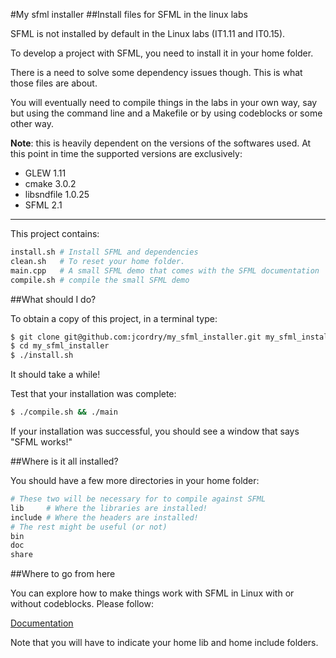 #My sfml installer
##Install files for SFML in the linux labs

SFML is not installed by default in the Linux labs (IT1.11 and IT0.15).

To develop a project with SFML, you need to install it in your home
folder.

There is a need to solve some dependency issues though. This is what
those files are about.

You will eventually need to compile things in the labs in your own way,
say but using the command line and a Makefile or by using codeblocks or
some other way.

**Note**: this is heavily dependent on the versions of the softwares
used. At this point in time the supported versions are exclusively:

- GLEW 1.11
- cmake 3.0.2
- libsndfile 1.0.25
- SFML 2.1

---

This project contains:

```bash
install.sh # Install SFML and dependencies
clean.sh   # To reset your home folder.
main.cpp   # A small SFML demo that comes with the SFML documentation
compile.sh # compile the small SFML demo
```

##What should I do?

To obtain a copy of this project, in a terminal type:

```bash
$ git clone git@github.com:jcordry/my_sfml_installer.git my_sfml_installer
$ cd my_sfml_installer
$ ./install.sh
```

It should take a while!

Test that your installation was complete:

```bash
$ ./compile.sh && ./main
```

If your installation was successful, you should see a window that says "SFML
works!"

##Where is it all installed?

You should have a few more directories in your home folder:

```bash
# These two will be necessary for to compile against SFML
lib     # Where the libraries are installed!
include # Where the headers are installed!
# The rest might be useful (or not)
bin
doc
share
```

##Where to go from here

You can explore how to make things work with SFML in Linux with or without
codeblocks. Please follow:

[Documentation](http://sfml-dev.org/tutorials/2.1/)

Note that you will have to indicate your home lib and home include folders.
